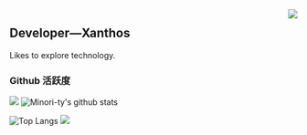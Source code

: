 <img align="right" src="https://count.getloli.com/get/@:Crane-R?theme=rule1">

## Developer—Xanthos

Likes to explore technology.

### Github 活跃度

[![](https://activity-graph.herokuapp.com/graph?username=Crane-R&theme=dracula)](https://github.com/ashutosh00710/github-readme-activity-graph)
![Minori-ty's github stats](https://github-readme-stats.vercel.app/api?username=Crane-R&show_icons=true&theme=vue)

![Top Langs](https://github-readme-stats.vercel.app/api/top-langs/?username=Crane-R&langs_count=6)
![](https://github-readme-stats.vercel.app/api/top-langs/?username=Crane-R&layout=compact&langs_count=6)
